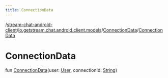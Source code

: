 ```yaml
---
title: ConnectionData
---
```

/[stream-chat-android-client](../../index.md)/[io.getstream.chat.android.client.models](../index.md)/[ConnectionData](index.md)/[ConnectionData](ConnectionData.md)  
  
  
  
# ConnectionData  
fun [ConnectionData](ConnectionData.md)(user: [User](../User/index.md), connectionId: [String](https://kotlinlang.org/api/latest/jvm/stdlib/kotlin/-string/index.html))

